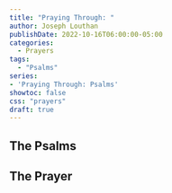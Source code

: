 ```yaml
---
title: "Praying Through: "
author: Joseph Louthan
publishDate: 2022-10-16T06:00:00-05:00
categories:
  - Prayers
tags:
  - "Psalms"
series:
- 'Praying Through: Psalms'
showtoc: false
css: "prayers"
draft: true
---
```

## The Psalms



## The Prayer

<div style="font-variant: small-caps;">

</div>

```text

```

